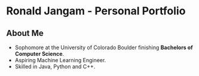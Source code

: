 # Ronald Jangam - Personal Portfolio
## About Me
- Sophomore at the University of Colorado Boulder finishing **Bachelors of Computer Science**.
- Aspiring Machine Learning Engineer.
- Skilled in Java, Python and C++.
